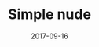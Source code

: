---
title: Simple nude
date: 2017-09-16
caption: Revlon Desirable
img: /images/nails/glittery-mauve.jpg
---